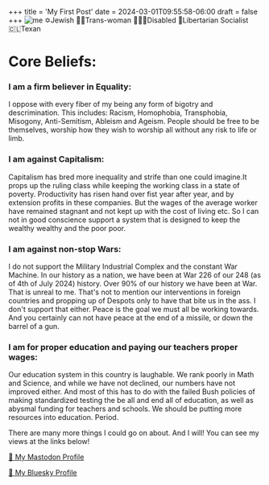 +++
title = 'My First Post'
date = 2024-03-01T09:55:58-06:00
draft = false
+++
![me](https://i.ibb.co/RhS95Ww/twistedtranssister-me-riding-on-the-back-of-a-black-stalion-whi-a532639f-2b67-495b-94c6-96cc3f93dfa2.png)
✡️Jewish 🏳️‍⚧️Trans-woman 👩🏼‍🦽Disabled 🌹Libertarian Socialist 🇨🇱Texan

# Core Beliefs:

### I am a firm believer in Equality: 
I oppose with every fiber of my being any form of bigotry and descrimination. This includes: Racism, Homophobia, Transphobia, Misogony, Anti-Semitism, Ableism and Ageism. People should be free to be themselves, worship how they wish to worship all without any risk to life or limb. 

### I am against Capitalism: 
Capitalism has bred more inequality and strife than one could imagine.It props up the ruling class while keeping the working class in a state of poverty. Productivity has risen hand over fist year after year, and by extension profits in these companies. But the wages of the average worker have remained stagnant and not kept up with the cost of living etc. So I can not in good conscience support a system that is designed to keep the wealthy wealthy and the poor poor.

### I am against non-stop Wars:
I do not support the Military Industrial Complex and the constant War Machine. In our history as a nation, we have been at War 226 of our 248 (as of 4th of July 2024) history. Over 90% of our history we have been at War. That is unreal to me. That's not to mention our interventions in foreign countries and propping up of Despots only to have that bite us in the ass. I don't support that either. Peace is the goal we must all be working towards. And you certainly can not have peace at the end of a missile, or down the barrel of a gun.

### I am for proper education and paying our teachers proper wages:
Our education system in this country is laughable. We rank poorly in Math and Science, and while we have not declined, our numbers have not improved either. And most of this has to do with the failed Bush policies of making standardized testing the be all and end all of education, as well as abysmal funding for teachers and schools. We should be putting more resources into education. Period.
 
There are many more things I could go on about. And I will! You can see my views at the links below! 

[🦣 My Mastodon Profile](tab:https://babka.social/@lonestarmensch)

[🦋 My Bluesky Profile](tab:https://bsky.app/profile/lonestarmensch.com)
